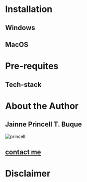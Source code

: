 # Installation
## Windows
## MacOS

# Pre-requites
## Tech-stack

# About the Author
## Jainne Princell T. Buque
![princell](https://scontent.fdvo5-1.fna.fbcdn.net/v/t39.30808-6/457269756_1510040287063660_1425728160330835650_n.jpg?_nc_cat=110&ccb=1-7&_nc_sid=6ee11a&_nc_eui2=AeGJFkPoGxgD3idKqF89NFOIwqmxMsCDtATCqbEywIO0BEsnzhEr3jDTvS5JtrumUVuEpz_oXJcUBI5cwBo7J1ZP&_nc_ohc=VTtomb48KmkQ7kNvgEHWHAb&_nc_ht=scontent.fdvo5-1.fna&_nc_gid=AsKewnJITcxIMZX0a4S8PwH&oh=00_AYAkxwPc_6EaBP2J_CFxW-korrgfLfnoVJEK-jLFU9VL3w&oe=670BB963)
## [contact me](https://www.facebook.com/jainneprincell.buque/)

# Disclaimer
